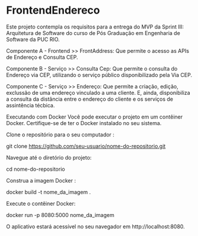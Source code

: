 # FrontendEndereco

Este projeto contempla os requisitos para a entrega do MVP da Sprint III: Arquitetura de Software do curso de Pós Graduação em Engenharia de Software da PUC RIO.

Componente A - Frontend >> FrontAddress: Que permite o acesso as APIs de Endereço e Consulta CEP.

Componente B - Serviço >> Consulta Cep: Que permite o consulta do Endereço via CEP, utilizando o serviço público disponibilizado pela Via CEP.

Componente C - Serviço >> Endereço: Que permite a criação, edição, exclussão de uma endereço vinculado a uma cliente. E, ainda, disponibiliza a consulta da distância entre o endereço do cliente e os serviços de assintência técbica.

Executando com Docker Você pode executar o projeto em um contêiner Docker. Certifique-se de ter o Docker instalado no seu sistema.

Clone o repositório para o seu computador :

git clone https://github.com/seu-usuario/nome-do-repositorio.git

Navegue até o diretório do projeto:

cd nome-do-repositorio

Construa a imagem Docker :

docker build -t nome_da_imagem .

Execute o contêiner Docker:

docker run -p 8080:5000 nome_da_imagem

O aplicativo estará acessível no seu navegador em http://localhost:8080.

